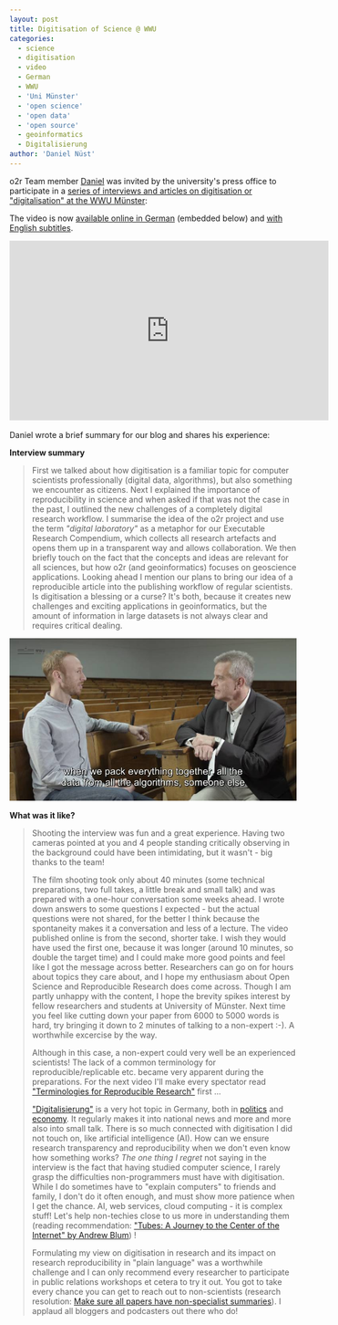 ```yaml
---
layout: post
title: Digitisation of Science @ WWU
categories:
  - science
  - digitisation
  - video
  - German
  - WWU
  - 'Uni Münster'
  - 'open science'
  - 'open data'
  - 'open source'
  - geoinformatics
  - Digitalisierung
author: 'Daniel Nüst'
---
```


o2r Team member [Daniel](htts://nordholmen.net) was invited by the university's press office to participate in a [series of interviews and articles on digitisation or "digitalisation" at the WWU Münster](https://www.uni-muenster.de/news/index.php?mod=archive&rubrik=pr-digitalisierung&lang=en):

The video is now [available online in German](https://www.uni-muenster.de/news/view.php?cmdid=9388) (embedded below) and [with English subtitles](https://www.uni-muenster.de/news/view.php?cmdid=9395).

<iframe width="560" height="315" src="https://www.youtube.com/embed/07qp9xHYknY" frameborder="0" allow="encrypted-media" allowfullscreen></iframe>

Daniel wrote a brief summary for our blog and shares his experience:

**Interview summary**

> First we talked about how digitisation is a familiar topic for computer scientists professionally (digital data, algorithms), but also something we encounter as citizens.<!--more-->
> Next I explained the importance of reproducibility in science and when asked if that was not the case in the past, I outlined the new challenges of a completely digital research workflow.
> I summarise the idea of the o2r project and use the term _"digital laboratory"_ as a metaphor for our Executable Research Compendium, which collects all research artefacts and opens them up in a transparent way and allows collaboration.
> We then briefly touch on the fact that the concepts and ideas are relevant for all sciences, but how o2r (and geoinformatics) focuses on geoscience applications.
> Looking ahead I mention our plans to bring our idea of a reproducible article into the publishing workflow of regular scientists.
> Is digitisation a blessing or a curse? It's both, because it creates new challenges and exciting applications in geoinformatics, but the amount of information in large datasets is not always clear and requires critical dealing.

[![screenshot of video with English subtitles](/public/images/2018-02_cover-video-en.jpg)](https://www.uni-muenster.de/news/view.php?cmdid=9395)

**What was it like?**

> Shooting the interview was fun and a great experience.
> Having two cameras pointed at you and 4 people standing critically observing in the background could have been intimidating, but it wasn't - big thanks to the team!
> 
> The film shooting took only about 40 minutes (some technical preparations, two full takes, a little break and small talk) and was prepared with a one-hour conversation some weeks ahead.
> I wrote down answers to some questions I expected - but the actual questions were not shared, for the better I think because the spontaneity makes it a conversation and less of a lecture.
> The video published online is from the second, shorter take.
> I wish they would have used the first one, because it was longer (around 10 minutes, so double the target time) and I could make more good points and feel like I got the message across better.
> Researchers can go on for hours about topics they care about, and I hope my enthusiasm about Open Science and Reproducible Research does come across.
> Though I am partly unhappy with the content, I hope the brevity spikes interest by fellow researchers and students at University of Münster.
> Next time you feel like cutting down your paper from 6000 to 5000 words is hard, try bringing it down to 2 minutes of talking to a non-expert :-).
> A worthwhile excercise by the way.
>
> Although in this case, a non-expert could very well be an experienced scientists!
> The lack of a common terminology for reproducible/replicable etc. became very apparent during the preparations.
> For the next video I'll make every spectator read ["Terminologies for Reproducible Research"](https://arxiv.org/abs/1802.03311) first ...
>
> ["Digitalisierung"](https://de.wikipedia.org/wiki/Digitalisierung) is a very hot topic in Germany, both in [politics](https://www.cnbc.com/2018/01/24/germanys-needs-to-modernize-and-embrace-digitization-merkel-says.html) and [economy](https://www.politico.eu/article/5-questions-for-germanys-digital-future/). It regularly makes it into national news and more and more also into small talk.
> There is so much connected with digitisation I did not touch on, like artificial intelligence (AI). How can we ensure research transparency and reproducibility when we don't even know how something works?
> _The one thing I regret_ not saying in the interview is the fact that having studied computer science, I rarely grasp the difficulties non-programmers must have with digitisation.
> While I do sometimes have to "explain computers" to friends and family, I don't do it often enough, and must show more patience when I get the chance.
> AI, web services, cloud computing - it is complex stuff!
> Let's help non-techies close to us more in understanding them (reading recommendation: ["Tubes: A Journey to the Center of the Internet" by Andrew Blum](https://www.amazon.com/Tubes-Journey-Internet-Andrew-Blum/dp/0061994952)) !
>
> Formulating my view on digitisation in research and its impact on research reproducibility in "plain language" was a worthwhile challenge and I can only recommend every researcher to participate in public relations workshops et cetera to try it out.
> You got to take every chance you can get to reach out to non-scientists (research resolution: [Make sure all papers have non-specialist summaries](https://twitter.com/Protohedgehog/status/949315968903376896?s=09)).
> I applaud all bloggers and podcasters out there who do!
